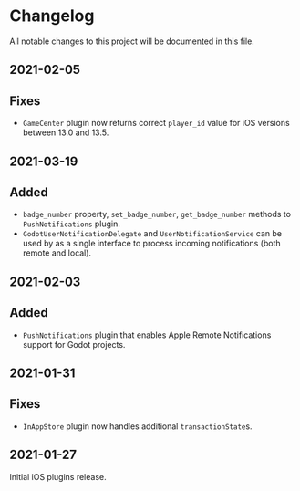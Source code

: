 # Changelog

All notable changes to this project will be documented in this file.

## 2021-02-05

## Fixes

- `GameCenter` plugin now returns correct `player_id` value for iOS versions  between 13.0 and 13.5.

## 2021-03-19

## Added

- `badge_number` property, `set_badge_number`, `get_badge_number` methods to `PushNotifications` plugin.
- `GodotUserNotificationDelegate` and `UserNotificationService` can be used by as a single interface to process incoming notifications (both remote and local).

## 2021-02-03

## Added

- `PushNotifications` plugin that enables Apple Remote Notifications support for Godot projects.

## 2021-01-31

## Fixes

- `InAppStore` plugin now handles additional `transactionState`s.

## 2021-01-27

Initial iOS plugins release.